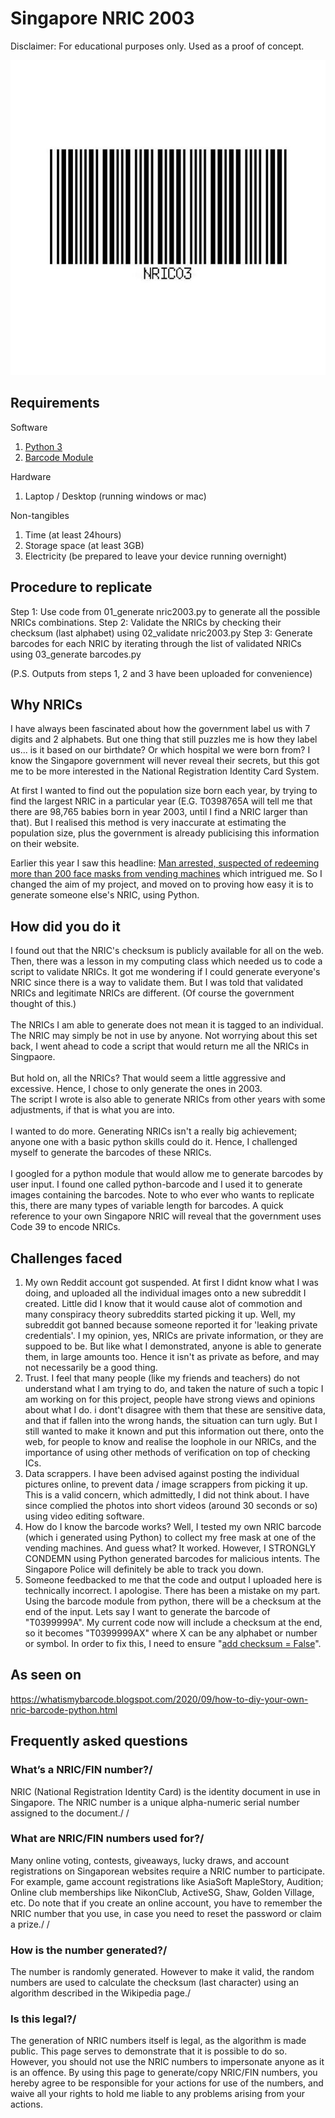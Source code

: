 # Singapore NRIC 2003
Disclaimer: For educational purposes only. Used as a proof of concept.
<p align="center">
  <img src="https://github.com/bryanseah234/nric2003/blob/master/archive/nric2003.JPG" />
</p>

## Requirements
Software
1. [Python 3](https://www.python.org/ftp/python/3.8.5/python-3.8.5.exe)
2. [Barcode Module](https://pypi.org/project/python-barcode/)

Hardware
1. Laptop / Desktop (running windows or mac)

Non-tangibles
1. Time (at least 24hours)
2. Storage space (at least 3GB)
3. Electricity (be prepared to leave your device running overnight)


## Procedure to replicate
Step 1: Use code from 01_generate nric2003.py to generate all the possible NRICs combinations.
Step 2: Validate the NRICs by checking their checksum (last alphabet) using 02_validate nric2003.py
Step 3: Generate barcodes for each NRIC by iterating through the list of validated NRICs using 03_generate barcodes.py

(P.S. Outputs from steps 1, 2 and 3 have been uploaded for convenience)

## Why NRICs
I have always been fascinated about how the government label us with 7 digits and 2 alphabets. But one thing that still puzzles me is how they label us... is it based on our birthdate? Or which hospital we were born from? I know the Singapore government will never reveal their secrets, but this got me to be more interested in the National Registration Identity Card System.

At first I wanted to find out the population size born each year, by trying to find the largest NRIC in a particular year (E.G. T0398765A will tell me that there are 98,765 babies born in year 2003, until I find a NRIC larger than that). But I realised this method is very inaccurate at estimating the population size, plus the government is already publicising this information on their website.

Earlier this year I saw this headline: [Man arrested, suspected of redeeming more than 200 face masks from vending machines](https://www.channelnewsasia.com/news/singapore/covid-19-man-arrested-200-face-masks-vending-machines-12784984) which intrigued me. So I changed the aim of my project, and moved on to proving how easy it is to generate someone else's NRIC, using Python.

## How did you do it
I found out that the NRIC's checksum is publicly available for all on the web. Then, there was a lesson in my computing class which needed us to code a script to validate NRICs. It got me wondering if I could generate everyone's NRIC since there is a way to validate them. But I was told that validated NRICs and legitimate NRICs are different. (Of course the government thought of this.)\
</br>
The NRICs I am able to generate does not mean it is tagged to an individual. The NRIC may simply be not in use by anyone. Not worrying about this set back, I went ahead to code a script that would return me all the NRICs in Singpaore.\
</br>
But hold on, all the NRICs? That would seem a little aggressive and excessive. Hence, I chose to only generate the ones in 2003.\
The script I wrote is also able to generate NRICs from other years with some adjustments, if that is what you are into.\
</br>
I wanted to do more. Generating NRICs isn't a really big achievement; anyone one with a basic python skills could do it. Hence, I challenged myself to generate the barcodes of these NRICs.\
</br>
I googled for a python module that would allow me to generate barcodes by user input. I found one called python-barcode and I used it to generate images containing the barcodes.
Note to who ever who wants to replicate this, there are many types of variable length for barcodes. A quick reference to your own Singapore NRIC will reveal that the government uses Code 39 to encode NRICs.

## Challenges faced
1. My own Reddit account got suspended. At first I didnt know what I was doing, and uploaded all the individual images onto a new subreddit I created. Little did I know that it would cause alot of commotion and many conspiracy theory subreddits started picking it up. Well, my subreddit got banned because someone reported it for 'leaking private credentials'. I my opinion, yes, NRICs are private information, or they are suppoed to be. But like what I demonstrated, anyone is able to generate them, in large amounts too. Hence it isn't as private as before, and may not necessarily be a good thing.
2. Trust. I feel that many people (like my friends and teachers) do not understand what I am trying to do, and taken the nature of such a topic I am working on for this project, people have strong views and opinions about what I do. i dont't disagree with them that these are sensitive data, and that if fallen into the wrong hands, the situation can turn ugly. But I still wanted to make it known and put this information out there, onto the web, for people to know and realise the loophole in our NRICs, and the importance of using other methods of verification on top of checking ICs.
3. Data scrappers. I have been advised against posting the individual pictures online, to prevent data / image scrappers from picking it up. This is a valid concern, which admittedly, I did not think about. I have since complied the photos into short videos (around 30 seconds or so) using video editing software.
4. How do I know the barcode works? Well, I tested my own NRIC barcode (which i generated using Python) to collect my free mask at one of the vending machines. And guess what? It worked. However, I STRONGLY CONDEMN using Python generated barcodes for malicious intents. The Singapore Police will definitely be able to track you down.
5. Someone feedbacked to me that the code and output I uploaded here is technically incorrect. I apologise. There has been a mistake on my part. Using the barcode module from python, there will be a checksum at the end of the input. Lets say I want to generate the barcode of "T0399999A". My current code now will include a checksum at the end, so it becomes "T0399999AX" where X can be any alphabet or number or symbol. In order to fix this, I need to ensure "[add checksum = False](https://pythonhosted.org/pyBarcode/codes.html#code-39)".

## As seen on
https://whatismybarcode.blogspot.com/2020/09/how-to-diy-your-own-nric-barcode-python.html

## Frequently asked questions
### What’s a NRIC/FIN number?/
NRIC (National Registration Identity Card) is the identity document in use in Singapore. The NRIC number is a unique alpha-numeric serial number assigned to the document./
/
### What are NRIC/FIN numbers used for?/
Many online voting, contests, giveaways, lucky draws, and account registrations on Singaporean websites require a NRIC number to participate. For example, game account registrations like AsiaSoft MapleStory, Audition; Online club memberships like NikonClub, ActiveSG, Shaw, Golden Village, etc. Do note that if you create an online account, you have to remember the NRIC number that you use, in case you need to reset the password or claim a prize./
/
### How is the number generated?/
The number is randomly generated. However to make it valid, the random numbers are used to calculate the checksum (last character) using an algorithm described in the Wikipedia page./

### Is this legal?/
The generation of NRIC numbers itself is legal, as the algorithm is made public. This page serves to demonstrate that it is possible to do so. However, you should not use the NRIC numbers to impersonate anyone as it is an offence. By using this page to generate/copy NRIC/FIN numbers, you hereby agree to be responsible for your actions for use of the numbers, and waive all your rights to hold me liable to any problems arising from your actions.
